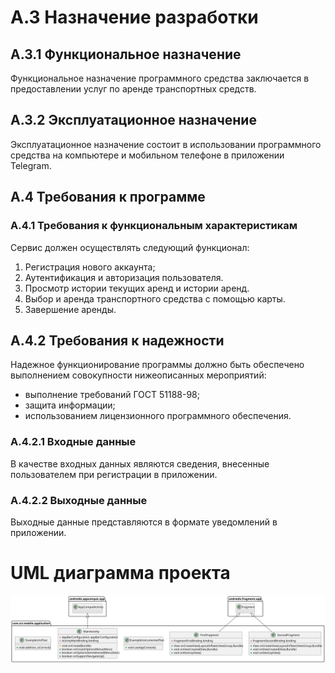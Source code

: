 # А.3 Назначение разработки
## А.3.1 Функциональное назначение
Функциональное назначение программного средства заключается в предоставлении услуг по аренде транспортных средств.
## А.3.2 Эксплуатационное назначение
Эксплуатационное назначение состоит в использовании программного средства на компьютере и мобильном телефоне в приложении Telegram.
## A.4 Требования к программе
### А.4.1 Требования к функциональным характеристикам
Сервис должен осуществлять следующий функционал:
1.	Регистрация нового аккаунта;
2.	Аутентификация и авторизация пользователя.
3.  Просмотр истории текущих аренд и истории аренд.
4.  Выбор и аренда транспортного средства с помощью карты.
5.  Завершение аренды.
## А.4.2 Требования к надежности 
Надежное функционирование программы должно быть обеспечено выполнением совокупности нижеописанных мероприятий:
-	выполнение требований ГОСТ 51188-98;
-	защита информации;
-	использованием лицензионного программного обеспечения.
### А.4.2.1 Входные данные
В качестве входных данных являются сведения, внесенные пользователем при регистрации в приложении.
### А.4.2.2 Выходные данные
Выходные данные представляются в формате уведомлений в приложении.


# UML диаграмма проекта
<img src="./Documentation/ProjectUml.svg">